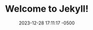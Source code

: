 ---
layout: post
title:  "Welcome to Jekyll!"
date:   2023-12-28 17:11:17 -0500
categories: jekyll update
---